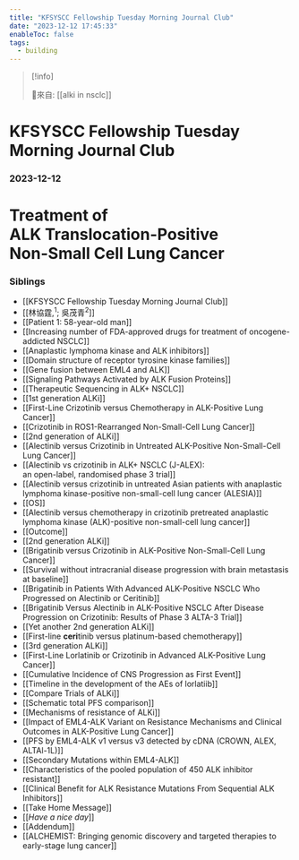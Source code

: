 ```yaml
---
title: "KFSYSCC Fellowship Tuesday Morning Journal Club"
date: "2023-12-12 17:45:33"
enableToc: false
tags:
  - building
---
```


> [!info]
>
> 🌱來自: [[alki in nsclc]]

# KFSYSCC Fellowship Tuesday Morning Journal Club

### 2023-12-12

# <!--fit-->**Treatment of <br>ALK Translocation-Positive<br>Non-Small Cell Lung Cancer**

### Siblings

- [[KFSYSCC Fellowship Tuesday Morning Journal Club]]
- [[林協霆,<sup>1</sup>; 吳茂青<sup>2</sup>]]
- [[Patient 1: 58-year-old man]]
- [[Increasing number of FDA-approved drugs for treatment of oncogene-addicted NSCLC]]
- [[Anaplastic lymphoma kinase and ALK inhibitors]]
- [[Domain structure of receptor tyrosine kinase families]]
- [[Gene fusion between EML4 and ALK]]
- [[Signaling Pathways Activated by ALK Fusion Proteins]]
- [[Therapeutic Sequencing in ALK+ NSCLC]]
- [[<!--fit-->1st generation ALKi]]
- [[First-Line Crizotinib versus Chemotherapy in ALK-Positive Lung Cancer]]
- [[Crizotinib in ROS1-Rearranged Non-Small-Cell Lung Cancer]]
- [[<!--fit-->2nd generation of ALKi]]
- [[Alectinib versus Crizotinib in Untreated ALK-Positive Non-Small-Cell Lung Cancer]]
- [[Alectinib vs crizotinib in ALK+ NSCLC (J-ALEX): <br>an open-label, randomised phase 3 trial]]
- [[Alectinib versus crizotinib in untreated Asian patients with anaplastic lymphoma kinase-positive non-small-cell lung cancer (ALESIA)]]
- [[OS]]
- [[Alectinib versus chemotherapy in crizotinib pretreated anaplastic lymphoma kinase (ALK)-positive non-small-cell lung cancer]]
- [[Outcome]]
- [[<!--fit-->2nd generation ALKi]]
- [[Brigatinib versus Crizotinib in ALK-Positive Non-Small-Cell Lung Cancer]]
- [[Survival without intracranial disease progression with brain metastasis at baseline]]
- [[Brigatinib in Patients With Advanced ALK-Positive NSCLC Who Progressed on Alectinib or Ceritinib]]
- [[Brigatinib Versus Alectinib in ALK-Positive NSCLC After Disease Progression on Crizotinib: Results of Phase 3 ALTA-3 Trial]]
- [[<!--fit-->Yet another 2nd generation ALKi]]
- [[First-line **ceri**tinib versus platinum-based chemotherapy]]
- [[<!--fit-->3rd generation ALKi]]
- [[First-Line Lorlatinib or Crizotinib in Advanced ALK-Positive Lung Cancer]]
- [[Cumulative Incidence of CNS Progression as First Event]]
- [[Timeline in the development of the AEs of lorlatiib]]
- [[Compare Trials of ALKi]]
- [[Schematic total PFS comparison]]
- [[Mechanisms of resistance of ALKi]]
- [[Impact of EML4-ALK Variant on Resistance Mechanisms and Clinical Outcomes in ALK-Positive Lung Cancer]]
- [[PFS by EML4-ALK v1 versus v3 detected by cDNA (CROWN, ALEX, ALTAl-1L)]]
- [[Secondary Mutations within EML4-ALK]]
- [[Characteristics of the pooled population of 450 ALK inhibitor resistant]]
- [[Clinical Benefit for ALK Resistance Mutations From Sequential ALK Inhibitors]]
- [[Take Home Message]]
- [[<!--fit-->_Have a nice day_]]
- [[Addendum]]
- [[ALCHEMIST: Bringing genomic discovery and targeted therapies to early-stage lung cancer]]

